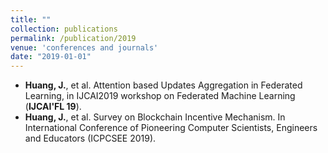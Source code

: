 ```yaml
---
title: ""
collection: publications
permalink: /publication/2019
venue: 'conferences and journals'
date: "2019-01-01"
---
```


- **Huang, J.**, et al. Attention based Updates Aggregation in Federated Learning, in IJCAI2019 workshop on Federated Machine Learning (**IJCAI'FL 19**). 
- **Huang, J.**, et al. Survey on Blockchain Incentive Mechanism. In International Conference of Pioneering Computer Scientists, Engineers and Educators (ICPCSEE 2019).  

<!---
- Shen, Y., **Huang, J.<sup>*</sup>**, et al. Discovering Medical Entity Relations from Texts using Dependency Information. Natural Language Engineering (IF: 1.465).
- Lei, K., Du M., Yang L., **Huang, J.**, et al. Towards a Blockchain-Based Equilibrium Trading Mechanism for Assets. In IEEE International Conference on High Performance Computing and Communications (**HPCC 2019**). 
- Lei, K., Huang, S., **Huang, J.**, et al. Intelligent Eco Networking (IEN) II: A Knowledge-Driven Future Internet Infrastructure for Value-Oriented Ecosystem. In International Conference on Hot Information-Centric Networking (HotICN 2019).
-->
